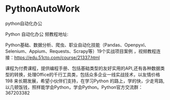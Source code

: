 # PythonAutoWork
python自动化办公


Python 自动化办公 频教程地址:

Python基础、数据分析、爬虫、职业自动化技能（Pandas、Openpyxl、Selenium、Appium、Requests、Scrapy等）19个实战项目案例 ，视频教程连接：https://edu.51cto.com/course/21337.html  

课程为付费课程，提供编程手册、包括基础类型的友好实用的API,还有各种数据类型的转换，处理Office的千行工具类，包括众多企业一线实战技术，以友情价格198 来长期发展，希望小伙伴们支持，在学习Python 的路上，学的快，少走弯路,以几顿饭钱，照样能学会Python，学会Python。Python官方交流群：367203382 

